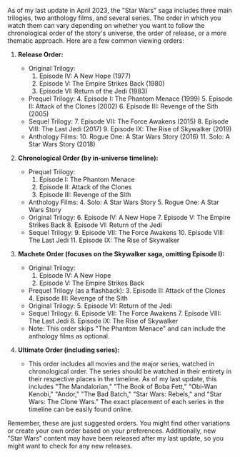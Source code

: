 As of my last update in April 2023, the "Star Wars" saga includes three main trilogies, two anthology films, and several series. The order in which you watch them can vary depending on whether you want to follow the chronological order of the story's universe, the order of release, or a more thematic approach. Here are a few common viewing orders:

1. **Release Order:**
   - Original Trilogy:
     1. Episode IV: A New Hope (1977)
     2. Episode V: The Empire Strikes Back (1980)
     3. Episode VI: Return of the Jedi (1983)
   - Prequel Trilogy:
     4. Episode I: The Phantom Menace (1999)
     5. Episode II: Attack of the Clones (2002)
     6. Episode III: Revenge of the Sith (2005)
   - Sequel Trilogy:
     7. Episode VII: The Force Awakens (2015)
     8. Episode VIII: The Last Jedi (2017)
     9. Episode IX: The Rise of Skywalker (2019)
   - Anthology Films:
     10. Rogue One: A Star Wars Story (2016)
     11. Solo: A Star Wars Story (2018)

2. **Chronological Order (by in-universe timeline):**
   - Prequel Trilogy:
     1. Episode I: The Phantom Menace
     2. Episode II: Attack of the Clones
     3. Episode III: Revenge of the Sith
   - Anthology Films:
     4. Solo: A Star Wars Story
     5. Rogue One: A Star Wars Story
   - Original Trilogy:
     6. Episode IV: A New Hope
     7. Episode V: The Empire Strikes Back
     8. Episode VI: Return of the Jedi
   - Sequel Trilogy:
     9. Episode VII: The Force Awakens
     10. Episode VIII: The Last Jedi
     11. Episode IX: The Rise of Skywalker

3. **Machete Order (focuses on the Skywalker saga, omitting Episode I):**
   - Original Trilogy:
     1. Episode IV: A New Hope
     2. Episode V: The Empire Strikes Back
   - Prequel Trilogy (as a flashback):
     3. Episode II: Attack of the Clones
     4. Episode III: Revenge of the Sith
   - Original Trilogy:
     5. Episode VI: Return of the Jedi
   - Sequel Trilogy:
     6. Episode VII: The Force Awakens
     7. Episode VIII: The Last Jedi
     8. Episode IX: The Rise of Skywalker
   - Note: This order skips "The Phantom Menace" and can include the anthology films as optional.

4. **Ultimate Order (including series):**
   - This order includes all movies and the major series, watched in chronological order. The series should be watched in their entirety in their respective places in the timeline. As of my last update, this includes "The Mandalorian," "The Book of Boba Fett," "Obi-Wan Kenobi," "Andor," "The Bad Batch," "Star Wars: Rebels," and "Star Wars: The Clone Wars." The exact placement of each series in the timeline can be easily found online.

Remember, these are just suggested orders. You might find other variations or create your own order based on your preferences. Additionally, new "Star Wars" content may have been released after my last update, so you might want to check for any new releases.